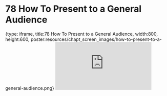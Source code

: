 # 78 How To Present to a General Audience
 
{type: iframe, title:78 How To Present to a General Audience, width:800, height:600, poster:resources/chapt_screen_images/how-to-present-to-a-general-audience.png}
![](https://datatrail-jhu.github.io/DataTrail_ReOrg/no_toc/how-to-present-to-a-general-audience.html)
 

 

